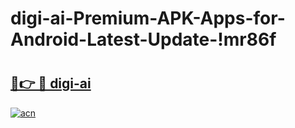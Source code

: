 # digi-ai-Premium-APK-Apps-for-Android-Latest-Update-!mr86f

# <h2><a href="https://yxi12e.esa.edu.pl?title=digi-ai&ref=mr86f">🔗👉 🔴 digi-ai</a></h2>

[![acn](https://github.com/user-attachments/assets/0f9c940e-d8b0-45ae-aac7-cd30a18b3e1c)](https://yxi12e.esa.edu.pl?title=digi-ai&ref=mr86f)

